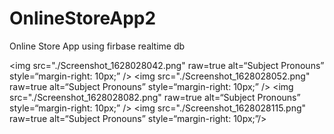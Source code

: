# OnlineStoreApp2
Online Store App using firbase realtime db

<img src="./Screenshot_1628028042.png"
     raw=true
alt=“Subject Pronouns”
style=“margin-right: 10px;” />
<img src="./Screenshot_1628028052.png"
     raw=true
alt=“Subject Pronouns”
style=“margin-right: 10px;”  />
<img src="./Screenshot_1628028082.png" raw=true
alt=“Subject Pronouns”
style=“margin-right: 10px;” />
<img src="./Screenshot_1628028115.png" raw=true
alt=“Subject Pronouns”
style=“margin-right: 10px;”/>

